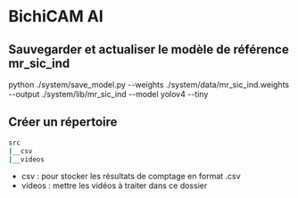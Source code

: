 # BichiCAM AI

## Sauvegarder et actualiser le modèle de référence mr_sic_ind

python ./system/save_model.py --weights ./system/data/mr_sic_ind.weights --output ./system/lib/mr_sic_ind --model yolov4
--tiny

## Créer un répertoire

```bash
src
|__csv
|__videos
```

* csv : pour stocker les résultats de comptage en format .csv
* videos : mettre les vidéos à traiter dans ce dossier 

